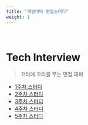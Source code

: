 ```yaml
---
title: "개발바닥 면접스터디"
weight: 1
---
```


<br>

# Tech Interview

> 꼬리에 꼬리를 무는 면접 대비
- [1주차 스터디](brain/Interview/dog-study/dog-week01)
- [2주차 스터디](brain/Interview/dog-study/dog-week02)
- [3주차 스터디](brain/Interview/dog-study/dog-week03)
- [4주차 스터디](brain/Interview/dog-study/dog-week04)
- [5주차 스터디](brain/Interview/dog-study/dog-week05)

